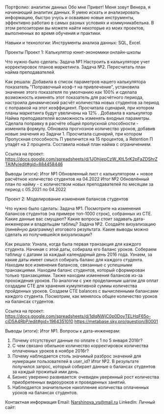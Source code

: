 Портфолио: аналитик данных
Обо мне
Привет! Меня зовут Венера, я начинающий аналитик данных. Я умею искать и анализировать информацию, быстро учусь и осваиваю новые инструменты, эффективно работаю в самых разных условиях и коммуникабельна. В этом репозитории вы можете найти некоторые из моих проектов, выполненных во время обучения и практики.

Навыки и технологии:
Инструменты анализа данных: SQL, Excel.

Проекты
Проект 1: Калькулятор юнит-экономики онлайн-школы

Что нужно было сделать:
Задача №1 Настроить в калькуляторе учет корректировок планов маркетинга.
Задача №2. Пересчитать план найма преподавателей.

Как решала:
Добавила в список параметров нашего калькулятора показатель "Поправочный коэф-т на привлечение", установила значение этого показателя по умолчанию как 100% и сделала возможность изменять этот показатель для расчётного периода, настроила динамический расчёт количества новых студентов за период с поправкой на этот коэффициент. Просчитала сценарий, при котором планы маркетинга будут увеличены на 12% .
Добавила в калькулятор Найма преподавателей возможность изменять входных параметры. Сделала поправку в расчёте общей пропускной способности - изменила формулу. Обновила прогнозное количество уроков, добавив новые значения из Задачи 1. Просчитала сценарий, при котором Пропускная способность П увеличится на 15 процентов, а Retention П упадёт на 2 процента. Составила новый план найма с ограничением.

Ссылка на проект:
https://docs.google.com/spreadsheets/d/1JOhjjepCzW_KtL5rK2pFaZDShrZTAlMy/edit#gid=884458446

Выводы (итоги):
Итог №1 Обновленный лист с калькулятором + новое расчётное количество студентов на 04.2022
Итог №2 Обновлённый план по найму - с количеством новых преподавателей по месяцам за период с 05.2021 по 04.2022


Проект 2: Моделирование изменения балансов студентов

Что нужно было сделать: 
Задача №1. Посмотрите на изменения балансов студентов (на примере топ-1000 строк), собранных из CTE. 
Какие данные вас смущают? Какие вопросы стоит задавать дата-инженерам и владельцам таблиц?
Задача №2. Создайте визуализацию (линейную диаграмму) итогового результата. 
Какие выводы можно сделать из получившейся визуализации?

Как решала:
Узнала, когда была первая транзакция для каждого студента. Начиная с этой даты, собирала его баланс уроков. Собераем таблицу с датами за каждый календарный день 2016 года. Узнаем, за какие даты имеет смысл собирать баланс для каждого студента. Находим все изменения балансов, связанные с успешными транзакциями. Находим баланс студентов, который сформирован только транзакциями. Также находим изменения балансов из-за прохождения уроков. По аналогии с уже проделанным шагом для оплат создадим CTE для хранения кумулятивной суммы количества пройденных уроков. Создаем CTE balances с вычисленными балансами каждого студента. Посмотрим, как менялось общее количество уроков на балансах студентов. 

Ссылка на проект:
https://docs.google.com/spreadsheets/d/1dlqNWjC0p0DoyTELHqF65o-ciDSA4RbP/edit#gid=1964351010 
https://metabase.sky.pro/question/80001

Выводы (итоги):
Итог №1. Вопросы к дата-инженерам:
1. Почему отсутствуют данные по оплате с 1 по 5 января 2016г?
2. С чем связано обильное количество корректировок количества оплаченных уроков в ноябре 2016г?
3. Почему наблюдается столь значимый разброс значений для нумерации пользователей в user_id?
Итог №2. В результате получился запрос, который собирает данные о балансах студентов за каждый прожитый ими день.
1. Бизнес уверенно развивается: очевиден уверенный рост количества приобретенных видеоуроков и проведенных занятий.
2. Наблюдается значительное накопление количества оплаченных уроков на балансах студентов.


Контактная информация
Email: Narshinova_vs@mail.ru
LinkedIn: 
Личный сайт: 

